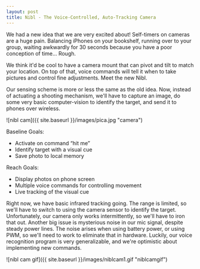 ```yaml
---
layout: post
title: Nibl - The Voice-Controlled, Auto-Tracking Camera 
---
```


We had a new idea that we are very excited about! Self-timers on cameras are a huge pain. Balancing iPhones on your bookshelf, running over to your group, waiting awkwardly for 30 seconds because you have a poor conception of time... Rough. 

We think it'd be cool to have a camera mount that can pivot and tilt to match your location. On top of that, voice commands will tell it when to take pictures and control fine adjustments. Meet the new Nibl.

Our sensing scheme is more or less the same as the old idea. Now, instead of actuating a shooting mechanism, we'll have to capture an image, do some very basic computer-vision to identify the target, and send it to phones over wireless.

![nibl cam]({{ site.baseurl }}/images/pica.jpg "camera")

Baseline Goals:
+ Activate on command “hit me”
+ Identify target with a visual cue
+ Save photo to local memory

Reach Goals:
+ Display photos on phone screen
+ Multiple voice commands for controlling movement
+ Live tracking of the visual cue

Right now, we have basic infrared tracking going. The range is limited, so we'll have to switch to using the camera sensor to identify the target. Unfortunately, our camera only works intermittently, so we'll have to iron that out. Another big issue is mysterious noise in our mic signal, despite steady power lines. The noise arises when using battery power, or using PWM, so we'll need to work to eliminate that in hardware. Luckily, our voice recognition program is very generalizable, and we're optimistic about implementing new commands.

![nibl cam gif]({{ site.baseurl }}/images/niblcam1.gif "niblcamgif")
